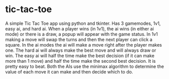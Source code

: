 # tic-tac-toe

A simple Tic Tac Toe app using python and tkinter. Has 3 gamemodes, 1v1, easy ai, and hard ai. When a player wins (in 1v1), the ai wins (in either ai mode) or there is a draw, a popup will appear with the game status. In 1v1 making a move will swap the turns and then the next player can click a square. In the ai modes the ai will make a move right after the player makes one. The hard ai will always make the best move and will always draw or win. The easy ai will half the time make the best decision (if it can make more than 1 move) and half the time make the second best decision. It is pretty easy to beat. Both the AIs use the minimax algorithm to determine the value of each move it can make and then decide which to do.
